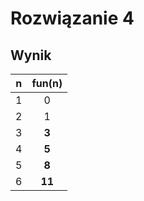 # Rozwiązanie 4

## Wynik

|  n  | fun(n) |
| :-: | :----: |
|  1  |    0   |
|  2  |    1   |
|  3  |  **3** |
|  4  |  **5** |
|  5  |  **8** |
|  6  | **11** |